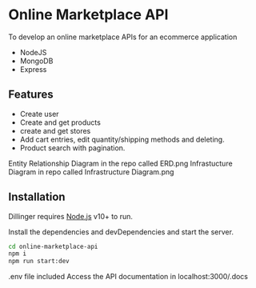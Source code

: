 # Online Marketplace API

To develop an online marketplace APIs for an ecommerce
application

- NodeJS
- MongoDB
- Express

## Features

- Create user
- Create and get products
- create and get stores
- Add cart entries, edit quantity/shipping methods and deleting.
- Product search with pagination.

Entity Relationship Diagram in the repo called ERD.png
Infrastucture Diagram in repo called Infrastructure Diagram.png

## Installation

Dillinger requires [Node.js](https://nodejs.org/) v10+ to run.

Install the dependencies and devDependencies and start the server.

```sh
cd online-marketplace-api
npm i
npm run start:dev
```

.env file included
Access the API documentation in localhost:3000/.docs
